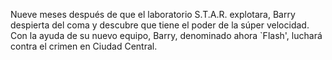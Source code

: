 Nueve meses después de que el laboratorio S.T.A.R. explotara, Barry despierta del coma y descubre que tiene el poder de la súper velocidad. Con la ayuda de su nuevo equipo, Barry, denominado ahora `Flash', luchará contra el crimen en Ciudad Central.
